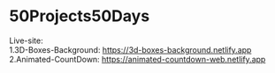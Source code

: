 # 50Projects50Days
Live-site: <br>
1.3D-Boxes-Background: https://3d-boxes-background.netlify.app
2.Animated-CountDown: https://animated-countdown-web.netlify.app
